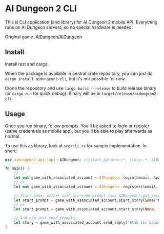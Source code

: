 # AI Dungeon 2 CLI

This is CLI application (and library) for AI Dungeon 2 mobile API. Everything runs on AI Dungeon servers, so no special hardware is needed.

Original game: [AIDungeon/AIDungeon](https://github.com/AIDungeon/AIDungeon/)

## Install

Install rust and cargo.

When the package is available in central crate repository, you can just do `cargo install aidungeon2-cli`, but it's not possible for now.

Clone the repository and use `cargo build --release` to build release binary (or `cargo run` for quick debug). Binary will be in `target/release/aidungeon2-cli`.

## Usage

Once you run binary, follow prompts. You'll be asked to login or register (same credentials as mobile app), but you'll be able to play afterwards as normal.

To use this as library, look at `src/cli.rs` for sample implementation. In short:

```rust
use aidungeon2_api::api::AIDungeon; //{start_options::*, story::*, AIDungeon, AIDungeonError}

fn main() {
    // ...
    let mut game_with_associated_account = AIDungeon::login(&email, &password).unwrap();
    // or
    let mut game_with_associated_account = AIDungeon::register(&email, &username, &password).unwrap();

    // Start game, either with pre-made prompt (see AIDungeon::get_recommended_story()) or with custom prompt:
    let start_prompt = game_with_associated_account.start_story(Some("My super awesome custom prompt. I'm king Arthur and I'm looking for the Holy Grail."), "custom", None, None).unwrap();
    // or
    let start_prompt = game_with_associated_account.start_story(None, "apocalyptic", Some("my-character-name"), Some("soldier")).unwrap();

    // And now just send prompts
    let story = game_with_associated_account.send_reply("Stab sir Lancelot.").unwrap(); // Returns full story (all inputs and outputs)
}
```